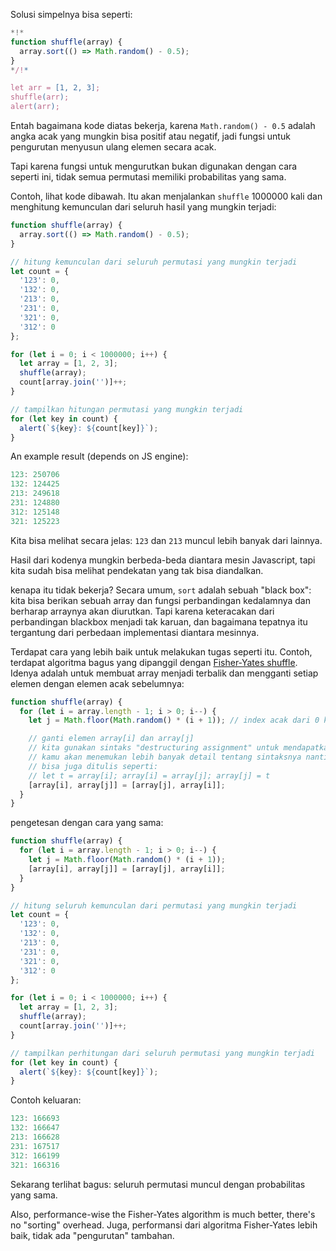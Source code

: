 Solusi simpelnya bisa seperti:

```js run
*!*
function shuffle(array) {
  array.sort(() => Math.random() - 0.5);
}
*/!*

let arr = [1, 2, 3];
shuffle(arr);
alert(arr);
```

Entah bagaimana kode diatas bekerja, karena `Math.random() - 0.5` adalah angka acak yang mungkin bisa positif atau negatif, jadi fungsi untuk pengurutan menyusun ulang elemen secara acak.

Tapi karena fungsi untuk mengurutkan bukan digunakan dengan cara seperti ini, tidak semua permutasi memiliki probabilitas yang sama.

Contoh, lihat kode dibawah. Itu akan menjalankan `shuffle` 1000000 kali dan menghitung kemunculan dari seluruh hasil yang mungkin terjadi:

```js run
function shuffle(array) {
  array.sort(() => Math.random() - 0.5);
}

// hitung kemunculan dari seluruh permutasi yang mungkin terjadi
let count = {
  '123': 0,
  '132': 0,
  '213': 0,
  '231': 0,
  '321': 0,
  '312': 0
};

for (let i = 0; i < 1000000; i++) {
  let array = [1, 2, 3];
  shuffle(array);
  count[array.join('')]++;
}

// tampilkan hitungan permutasi yang mungkin terjadi
for (let key in count) {
  alert(`${key}: ${count[key]}`);
}
```

An example result (depends on JS engine):

```js
123: 250706
132: 124425
213: 249618
231: 124880
312: 125148
321: 125223
```

Kita bisa melihat secara jelas: `123` dan `213` muncul lebih banyak dari lainnya.

Hasil dari kodenya mungkin berbeda-beda diantara mesin Javascript, tapi kita sudah bisa melihat pendekatan yang tak bisa diandalkan.

kenapa itu tidak bekerja? Secara umum, `sort` adalah sebuah "black box": kita bisa berikan sebuah array dan fungsi perbandingan kedalamnya dan berharap arraynya akan diurutkan. Tapi karena keteracakan dari perbandingan blackbox menjadi tak karuan, dan bagaimana tepatnya itu tergantung dari perbedaan implementasi diantara mesinnya.

Terdapat cara yang lebih baik untuk melakukan tugas seperti itu. Contoh, terdapat algoritma bagus yang dipanggil dengan [Fisher-Yates shuffle](https://en.wikipedia.org/wiki/Fisher%E2%80%93Yates_shuffle). Idenya adalah untuk membuat array menjadi terbalik dan mengganti setiap elemen dengan elemen acak sebelumnya:

```js
function shuffle(array) {
  for (let i = array.length - 1; i > 0; i--) {
    let j = Math.floor(Math.random() * (i + 1)); // index acak dari 0 ke i

    // ganti elemen array[i] dan array[j]
    // kita gunakan sintaks "destructuring assignment" untuk mendapatkannya
    // kamu akan menemukan lebih banyak detail tentang sintaksnya nanti di bab selanjutnya
    // bisa juga ditulis seperti:
    // let t = array[i]; array[i] = array[j]; array[j] = t
    [array[i], array[j]] = [array[j], array[i]];
  }
}
```

pengetesan dengan cara yang sama:

```js run
function shuffle(array) {
  for (let i = array.length - 1; i > 0; i--) {
    let j = Math.floor(Math.random() * (i + 1));
    [array[i], array[j]] = [array[j], array[i]];
  }
}

// hitung seluruh kemunculan dari permutasi yang mungkin terjadi
let count = {
  '123': 0,
  '132': 0,
  '213': 0,
  '231': 0,
  '321': 0,
  '312': 0
};

for (let i = 0; i < 1000000; i++) {
  let array = [1, 2, 3];
  shuffle(array);
  count[array.join('')]++;
}

// tampilkan perhitungan dari seluruh permutasi yang mungkin terjadi
for (let key in count) {
  alert(`${key}: ${count[key]}`);
}
```

Contoh keluaran:

```js
123: 166693
132: 166647
213: 166628
231: 167517
312: 166199
321: 166316
```

Sekarang terlihat bagus: seluruh permutasi muncul dengan probabilitas yang sama.

Also, performance-wise the Fisher-Yates algorithm is much better, there's no "sorting" overhead.
Juga, performansi dari algoritma Fisher-Yates lebih baik, tidak ada "pengurutan" tambahan.
